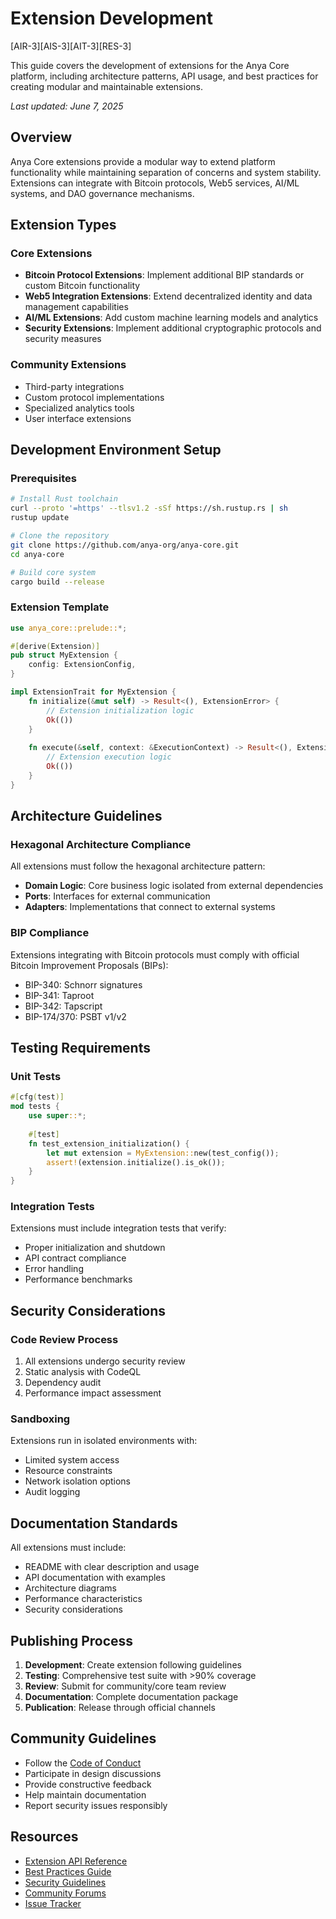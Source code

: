 # Extension Development

[AIR-3][AIS-3][AIT-3][RES-3]

This guide covers the development of extensions for the Anya Core platform, including architecture patterns, API usage, and best practices for creating modular and maintainable extensions.

*Last updated: June 7, 2025*

## Overview

Anya Core extensions provide a modular way to extend platform functionality while maintaining separation of concerns and system stability. Extensions can integrate with Bitcoin protocols, Web5 services, AI/ML systems, and DAO governance mechanisms.

## Extension Types

### Core Extensions

- **Bitcoin Protocol Extensions**: Implement additional BIP standards or custom Bitcoin functionality
- **Web5 Integration Extensions**: Extend decentralized identity and data management capabilities  
- **AI/ML Extensions**: Add custom machine learning models and analytics
- **Security Extensions**: Implement additional cryptographic protocols and security measures

### Community Extensions

- Third-party integrations
- Custom protocol implementations
- Specialized analytics tools
- User interface extensions

## Development Environment Setup

### Prerequisites

```bash
# Install Rust toolchain
curl --proto '=https' --tlsv1.2 -sSf https://sh.rustup.rs | sh
rustup update

# Clone the repository
git clone https://github.com/anya-org/anya-core.git
cd anya-core

# Build core system
cargo build --release
```

### Extension Template

```rust
use anya_core::prelude::*;

#[derive(Extension)]
pub struct MyExtension {
    config: ExtensionConfig,
}

impl ExtensionTrait for MyExtension {
    fn initialize(&mut self) -> Result<(), ExtensionError> {
        // Extension initialization logic
        Ok(())
    }
    
    fn execute(&self, context: &ExecutionContext) -> Result<(), ExtensionError> {
        // Extension execution logic
        Ok(())
    }
}
```

## Architecture Guidelines

### Hexagonal Architecture Compliance

All extensions must follow the hexagonal architecture pattern:

- **Domain Logic**: Core business logic isolated from external dependencies
- **Ports**: Interfaces for external communication
- **Adapters**: Implementations that connect to external systems

### BIP Compliance

Extensions integrating with Bitcoin protocols must comply with official Bitcoin Improvement Proposals (BIPs):

- BIP-340: Schnorr signatures
- BIP-341: Taproot
- BIP-342: Tapscript  
- BIP-174/370: PSBT v1/v2

## Testing Requirements

### Unit Tests

```rust
#[cfg(test)]
mod tests {
    use super::*;
    
    #[test]
    fn test_extension_initialization() {
        let mut extension = MyExtension::new(test_config());
        assert!(extension.initialize().is_ok());
    }
}
```

### Integration Tests

Extensions must include integration tests that verify:

- Proper initialization and shutdown
- API contract compliance
- Error handling
- Performance benchmarks

## Security Considerations

### Code Review Process

1. All extensions undergo security review
2. Static analysis with CodeQL
3. Dependency audit
4. Performance impact assessment

### Sandboxing

Extensions run in isolated environments with:

- Limited system access
- Resource constraints
- Network isolation options
- Audit logging

## Documentation Standards

All extensions must include:

- README with clear description and usage
- API documentation with examples
- Architecture diagrams
- Performance characteristics
- Security considerations

## Publishing Process

1. **Development**: Create extension following guidelines
2. **Testing**: Comprehensive test suite with >90% coverage
3. **Review**: Submit for community/core team review
4. **Documentation**: Complete documentation package
5. **Publication**: Release through official channels

## Community Guidelines

- Follow the [Code of Conduct](../../../CODE_OF_CONDUCT.md)
- Participate in design discussions
- Provide constructive feedback
- Help maintain documentation
- Report security issues responsibly

## Resources

- [Extension API Reference](api-reference.md)
- [Best Practices Guide](best-practices.md)
- [Security Guidelines](../integration/security-guidelines.md)
- [Community Forums](https://github.com/anya-org/anya-core/discussions)
- [Issue Tracker](https://github.com/anya-org/anya-core/issues)
